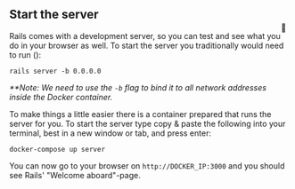 ## Start the server

Rails comes with a development server, so you can test and see what you do in your browser as well.
To start the server you traditionally would need to run (<span style="display:inline-block;float:right;margin-top:-3.5em;margin-right:.5em;position:relative;">:whale:</span>):

```
rails server -b 0.0.0.0
```

_**Note: We need to use the `-b` flag to bind it to all network addresses inside the Docker container._

To make things a little easier there is a container prepared that runs the server for you. To start the server type copy & paste the following into your terminal, best in a new window or tab, and press enter:

```
docker-compose up server
```

You can now go to your browser on `http://DOCKER_IP:3000` and you should see Rails' "Welcome aboard"-page.
